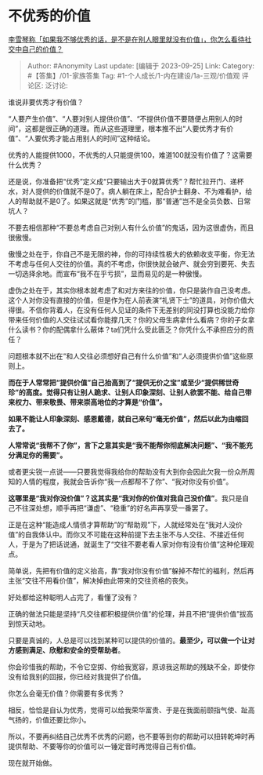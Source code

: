 # 不优秀的价值
[李雪琴称「如果我不够优秀的话，是不是在别人眼里就没有价值」，你怎么看待社交中自己的价值？](https://www.zhihu.com/question/613870202/answer/3149177618)

> Author: #Anonymity
> Last update: [编辑于 2023-09-25]
> Link:
> Category: #【答集】/01-家族答集
> Tag: #1-个人成长/1-内在建设/1a-三观/价值观
> 评论区:
> 泛讨论:

谁说非要优秀才有价值？

“人要产生价值”、“人要对别人提供价值”、“不提供价值不要随便占用别人的时间”，这都是很正确的道理。而从这些道理里，根本推不出“人要优秀才有价值”、“人要优秀才能占用别人的时间”这种结论。

优秀的人能提供1000，不优秀的人只能提供100，难道100就没有价值了？这需要什么优秀？

还是说，你准备把“优秀”定义成“只要输出大于0就算优秀”？帮忙拉开门、递杯水，对人提供的价值就不是0了。病人躺在床上，配合护士翻身、不为难看护，给人的帮助就不是0了。如果这就是“优秀”的门槛，那“普通”岂不是全员负数、日常坑人？

不要去相信那种“不要总考虑自己对别人有什么价值”的鬼话，因为这很虚伪，而且很傲慢。

傲慢之处在于，你自己不是无限的神，你的可持续性极大的依赖收支平衡，你无法不考虑与任何人交往的价值。真的不考虑，你很快就会破产、就会穷到要死、失去一切选择余地。而宣布“我不在乎亏损”，显而易见的是一种傲慢。

虚伪之处在于，其实你根本就考虑了和对方来往的价值，你只是装作自己没考虑。这个人对你没有直接的价值，但是作为在人前表演“礼贤下士”的道具，对你价值大得很。不信你背着人，在没有任何人见证的条件下无差别的同没打算也没能力给你带来任何价值的人交往试试看你能撑几天？你的父母生病拿什么看病？你的子女拿什么读书？你的配偶拿什么蔽体？ta们凭什么受此匮乏？你凭什么不承担应分的责任？

问题根本就不出在“和人交往必须想好自己有什么价值”和“人必须提供价值”这些原则上。

**而在于人常常把“提供价值”自己抬高到了“提供无价之宝”或至少“提供稀世奇珍”的高度。觉得只有让别人跪求、让别人印象深刻、让别人欲罢不能、给自己带来权力、带来敬畏、带来崇高地位的才算是“价值”。**

**如果不能让人印象深刻、感恩戴德，就自己来句“毫无价值”，然后以此为由缩回去了。**

**人常常说“我帮不了你”，言下之意其实是“我不能帮你彻底解决问题”、“我不能充分满足你的需要”。**

或者更尖锐一点说——只要我觉得我给你的帮助没有大到你会因此欠我一份众所周知的人情的程度，我就会告诉你“我一点都帮不了你”、“我对你没有价值”。

**这哪里是“我对你没价值”？这其实是“我对你的价值对我自己没价值”**。我只是自己不往深处想，顺手再把“谦虚”、“稳重”的好名声再享受一番罢了。

正是在这种“能造成人情债才算帮助”的“帮助观”下，人就经常处在“我对人没价值”的自我体认中。而你又不可能在这种前提下去主张不与人交往、不接近任何人，于是为了把话说通，就诞生了“交往不要老看人家对你有没有价值”这种伦理观点。

简单说，先把有价值的定义抬高，靠“我对你没有价值”躲掉不帮忙的福利，然后再主张“交往不用看价值”，解决掉由此带来的交往资格的丧失。

好处都给这种聪明人占完了，看懂了没有？

正确的做法只能是坚持“凡交往都积极提供价值”的伦理，并且不把“提供价值”拔高到惊天动地。

只要是真诚的，人总是可以找到某种可以提供的价值的。**最至少，可以做一个让对方感到满足、欣慰和安全的受帮助者**。

你会珍惜我的帮助，不令它空掷、你给我宽容，原谅我这帮助的残缺不全，即使你没有给我别的回报，你已经对我提供了价值。

你怎么会毫无价值？你需要有多优秀？

相反，恰恰是自认为优秀，觉得可以给我荣华富贵、于是在我面前颐指气使、趾高气扬的，价值还要比你小。

所以，不要再纠结自己优秀不优秀的问题，也不要等到你的帮助可以扭转乾坤时再提供帮助、不要等你的价值可以一锤定音时再觉得自己有价值。

现在就开始做。
